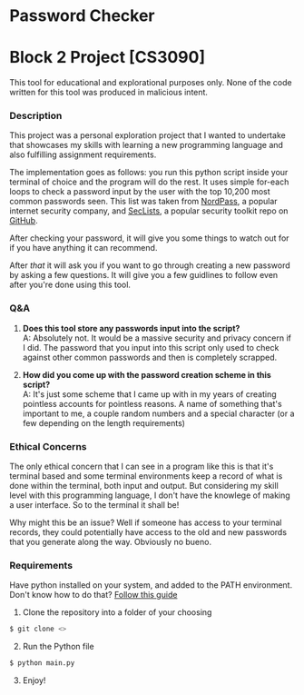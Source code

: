 # Password Checker

# Block 2 Project [CS3090]

This tool for educational and explorational purposes only. None of the code written
for this tool was produced in malicious intent.

### Description

This project was a personal exploration project that I wanted to undertake
that showcases my skills with learning a new programming language and also
fulfilling assignment requirements.

The implementation goes as follows: you run this python script inside your
terminal of choice and the program will do the rest. It uses simple for-each loops
to check a password input by the user with the top 10,200 most common passwords
seen. This list was taken from [NordPass](https://nordpass.com/most-common-passwords-list/), a popular internet security company, and
[SecLists](https://github.com/danielmiessler/SecLists), a popular security toolkit repo on [GitHub](https://github.com).

After checking your password, it will give you some things to watch out for if you
have anything it can recommend.

After _that_ it will ask you if you want to go through creating a new password by asking a few questions. It will give you a few guidlines to follow even after
you're done using this tool.

### Q&A

1. **Does this tool store any passwords input into the script?** <br />
   A: Absolutely not. It would be a massive security and privacy concern if I did.
   The password that you input into this script only used to check against other common passwords and then is completely scrapped.

2. **How did you come up with the password creation scheme in this script?** <br />
   A: It's just some scheme that I came up with in my years of creating pointless
   accounts for pointless reasons. A name of something that's important to me, a
   couple random numbers and a special character (or a few depending on the length requirements)

### Ethical Concerns

The only ethical concern that I can see in a program like this is that it's terminal
based and some terminal environments keep a record of what is done within the terminal,
both input and output. But considering my skill level with this programming language,
I don't have the knowlege of making a user interface. So to the terminal it shall be!

Why might this be an issue? Well if someone has access to your terminal records, they could
potentially have access to the old and new passwords that you generate along the way. Obviously
no bueno.

### Requirements

Have python installed on your system, and added to the PATH environment.
Don't know how to do that? [Follow this guide](https://www.geeksforgeeks.org/download-and-install-python-3-latest-version/)

1. Clone the repository into a folder of your choosing

```bash
$ git clone <>
```

2. Run the Python file

```bash
$ python main.py
```

3. Enjoy!
